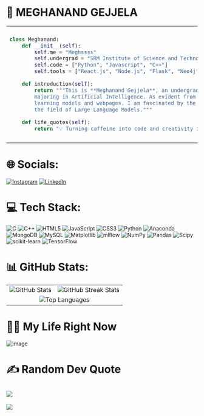 # 👋 MEGHANAND GEJJELA
<div>
  <table>
    <tr>
      <td>
        
```python
class Meghanand:
    def __init__(self):
        self.me = "Meghssss"
        self.undergrad = "SRM Institute of Science and Technology"
        self.code = ["Python", "Javascript", "C++"]
        self.tools = ["React.js", "Node.js", "Flask", "Neo4j", "LangChain", "PyTorch"]

    def introduction(self):
        return """This is **Meghanand Gejjela**, an undergraduate from SRM Institute of Science and Technology
        majoring in Artificial Intelligence. As evident from my major, I specialize in building machine
        learning models and webpages. I am fascinated by the realm of Generative AI, particularly in
        the field of Large Language Models."""

    def life_quotes(self):
        return "💡 Turning caffeine into code and creativity into solutions."
```
  </td>
        <td>
         <img src="https://github.com/user-attachments/assets/ab675eb9-40c6-4a45-98f2-6c8b0632a109" width="300px" alt="Profile Image">
      </td>
</tr>
</table> </div>

# 🌐 Socials:


[![Instagram](https://img.shields.io/badge/Instagram-%23E4405F.svg?logo=Instagram&logoColor=white)](https://instagram.com/___meghs_) [![LinkedIn](https://img.shields.io/badge/LinkedIn-%230077B5.svg?logo=linkedin&logoColor=white)](https://linkedin.com/in/meghanandgejjela) 

# 💻 Tech Stack:
![C](https://img.shields.io/badge/c-%2300599C.svg?style=for-the-badge&logo=c&logoColor=white) ![C++](https://img.shields.io/badge/c++-%2300599C.svg?style=for-the-badge&logo=c%2B%2B&logoColor=white) ![HTML5](https://img.shields.io/badge/html5-%23E34F26.svg?style=for-the-badge&logo=html5&logoColor=white) ![JavaScript](https://img.shields.io/badge/javascript-%23323330.svg?style=for-the-badge&logo=javascript&logoColor=%23F7DF1E) ![CSS3](https://img.shields.io/badge/css3-%231572B6.svg?style=for-the-badge&logo=css3&logoColor=white) ![Python](https://img.shields.io/badge/python-3670A0?style=for-the-badge&logo=python&logoColor=ffdd54) ![Anaconda](https://img.shields.io/badge/Anaconda-%2344A833.svg?style=for-the-badge&logo=anaconda&logoColor=white) ![MongoDB](https://img.shields.io/badge/MongoDB-%234ea94b.svg?style=for-the-badge&logo=mongodb&logoColor=white) ![MySQL](https://img.shields.io/badge/mysql-%2300000f.svg?style=for-the-badge&logo=mysql&logoColor=white) ![Matplotlib](https://img.shields.io/badge/Matplotlib-%23ffffff.svg?style=for-the-badge&logo=Matplotlib&logoColor=black) ![mlflow](https://img.shields.io/badge/mlflow-%23d9ead3.svg?style=for-the-badge&logo=numpy&logoColor=blue) ![NumPy](https://img.shields.io/badge/numpy-%23013243.svg?style=for-the-badge&logo=numpy&logoColor=white) ![Pandas](https://img.shields.io/badge/pandas-%23150458.svg?style=for-the-badge&logo=pandas&logoColor=white) ![Scipy](https://img.shields.io/badge/SciPy-%230C55A5.svg?style=for-the-badge&logo=scipy&logoColor=%white) ![scikit-learn](https://img.shields.io/badge/scikit--learn-%23F7931E.svg?style=for-the-badge&logo=scikit-learn&logoColor=white) ![TensorFlow](https://img.shields.io/badge/TensorFlow-%23FF6F00.svg?style=for-the-badge&logo=TensorFlow&logoColor=white)


# 📊 GitHub Stats:

<table>
  <tr>
    <td>
      <img src="https://github-readme-stats.vercel.app/api?username=Megh-Zyke&theme=dark&hide_border=false&include_all_commits=false&count_private=false" alt="GitHub Stats" />
    </td>
    <td>
      <img src="https://github-readme-streak-stats.herokuapp.com/?user=Megh-Zyke&theme=dark&hide_border=false" alt="GitHub Streak Stats" />
    </td>
  </tr>
  <tr>
    <td colspan = 2>
      <div align="center">
      <img src="https://github-readme-stats.vercel.app/api/top-langs/?username=Megh-Zyke&theme=dark&hide_border=false&include_all_commits=false&count_private=false&layout=compact" alt="Top Languages"  />
      </div>
    </td>
  </tr>
</table>

# 🙋‍♂️ My Life Right Now

![image](https://github.com/user-attachments/assets/1bdd21b7-f388-4008-b899-e56ef6127d63)



# ✍️ Random Dev Quote
![](https://quotes-github-readme.vercel.app/api?type=horizontal&theme=radical)
---
[![](https://visitcount.itsvg.in/api?id=Megh-Zyke&icon=0&color=0)](https://visitcount.itsvg.in)

<!-- Proudly created with GPRM ( https://gprm.itsvg.in ) -->
